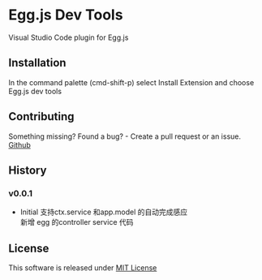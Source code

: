 # Egg.js Dev Tools
Visual Studio Code plugin for Egg.js

## Installation
In the command palette (cmd-shift-p) select Install Extension and choose Egg.js dev tools


## Contributing
Something missing? Found a bug? - Create a pull request or an issue.
[Github](https://github.com/yuzukwok/egg-dev-tools)

## History
### v0.0.1 
- Initial 
   支持ctx.service 和app.model 的自动完成感应  
   新增 egg 的controller service 代码  

## License
This software is released under [MIT License](http://www.opensource.org/licenses/mit-license.php)
